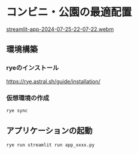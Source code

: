# コンビニ・公園の最適配置

[streamlit-app-2024-07-25-22-07-22.webm](https://github.com/user-attachments/assets/af473515-833b-4517-9ee2-6cafcae0f945)

## 環境構築

### ryeのインストール

https://rye.astral.sh/guide/installation/

### 仮想環境の作成

```bash
rye sync
```

## アプリケーションの起動

```bash
rye run streamlit run app_xxxx.py
```